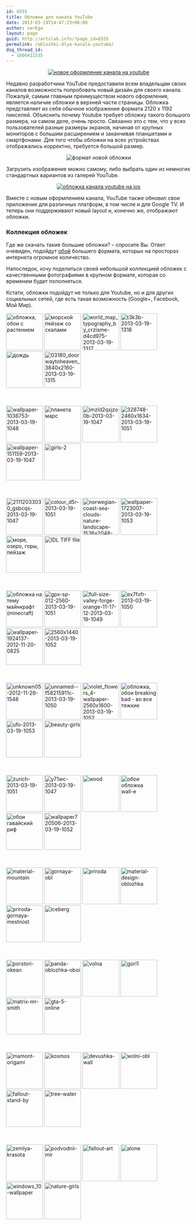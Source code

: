 ```yaml
---
id: 6555
title: Обложки для канала YouTube
date: 2013-03-19T14:47:23+00:00
author: serEga
layout: page
guid: http://artslab.info/?page_id=6555
permalink: /oblozhki-dlya-kanala-youtube/
dsq_thread_id:
  - 1606411535
---
```

<center>
  <a href="https://cldup.com/k-KqQCIDT1.jpg" data-lightbox="img-1"><img class="aligncenter size-medium wp-image-6605" src="https://cldup.com/f4_DCMos0p.jpg" alt="новое оформление канала на youtube" /></a>
</center>

Недавно разработчики YouTube предоставили всем владельцам своих каналов возможность попробовать новый дизайн для своего канала. Пожалуй, самым главным преимуществом нового оформления, является наличие обложки в верхней части страницы. Обложка представляет из себя обычное изображение формата 2120 х 1192 пикселей. Объяснить почему Youtube требует обложку такого большого размера, на самом деле, очень просто. Связанно это с тем, что у всех пользователей разные размеры экранов, начиная от крупных мониторов с большим расширением и заканчивая планшетами и смартфонами. Для того чтобы обложки на всех устройствах отображались корректно, требуется большой размер.

<center>
  <img class="aligncenter size-medium" src="https://cldup.com/4ybFksNZkM.jpg" alt="формат новой обложки" />
</center>

Загрузить изображение можно самому, либо выбрать один из немногих стандартных вариантов из галерей YouTube.

<center>
  <a href="https://cldup.com/k2uZqIqXtH.jpg" data-lightbox="img-3"><img class="aligncenter size-medium wp-image-6595" src="https://cldup.com/3g1T13JQAX.jpg" alt="обложка канала youtube на ios" /></a>
</center>

Вместе с новым оформлением канала, YouTube также обновил свои приложения для различных платформ, в том числе и для Google TV. И теперь они поддерживают новый layout и, конечно же, отображают обложки.

### Коллекция обложек

Где же скачать такие большие обложки? &#8211; спросите Вы. Ответ очевиден, подойдут [обой](http://artslab.info/category/oboi/) большего формата, которых на просторах интернета огромное количество.

Напоследок, хочу поделиться своей небольшой коллекцией обложек с качественными фотографиями в крупном формате, которая со временем будет пополняться.

Кстати, обложки подойдут не только для Youtube, но и для других социальных сетей, где есть такая возможность (Google+, Facebook, Мой Мир).


<a href='https://cldup.com/_3wiYBz2G5.jpg' data-lightbox="covers"><img width="100" height="100" src="https://cldup.com/xPPIyKh01w.jpg" class="attachment-thumbnail size-thumbnail" alt="обложка, обои с растением" /></a> <a href='https://cldup.com/NftwqhkBcG.jpg' data-lightbox="covers"><img width="100" height="100" src="https://cldup.com/rqLBSGkYEg.jpg" class="attachment-thumbnail size-thumbnail" alt="морской пейзаж со скалами" /></a> <a href='https://cldup.com/GW6TFin44s.jpg' data-lightbox="covers"><img width="100" height="100" src="https://cldup.com/Iue9mVnmD0.jpg" class="attachment-thumbnail size-thumbnail" alt="world_map_typography_by_crzisme-d4cd975-2013-03-19-1317" /></a> <a href='https://cldup.com/O58hRrXMRR.jpg' data-lightbox="covers"><img width="100" height="100" src="https://cldup.com/VE78cJLVmE.jpg" class="attachment-thumbnail size-thumbnail" alt="t3k3b-2013-03-19-1318" /></a> <a href='https://cldup.com/i6RNzOWesQ.jpg' data-lightbox="covers"><img width="100" height="100" src="https://cldup.com/9xR0sCIerj.jpg" class="attachment-thumbnail size-thumbnail" alt="дождь" /></a> <a href='https://cldup.com/tZxBxu5kGa.jpg' data-lightbox="covers"><img width="100" height="100" src="https://cldup.com/gidsiY6k4c.jpg" class="attachment-thumbnail size-thumbnail" alt="03180_doorwaytoheaven_3840x2160-2013-03-19-1315" /></a>


<br style="clear: both" />


<a href='https://cldup.com/9teM6UUtvL.jpg' data-lightbox="covers"><img width="100" height="100" src="https://cldup.com/tEx_sUMW7u.jpg" class="attachment-thumbnail size-thumbnail" alt="wallpaper-1036753-2013-03-19-1048" /></a> <a href='https://cldup.com/z2xDtfU8Oj.png' data-lightbox="covers"><img width="100" height="100" src="https://cldup.com/Q67CdM341y.png" class="attachment-thumbnail size-thumbnail" alt="планета марс" /></a> <a href='https://cldup.com/fFVNzSNpFV.jpg' data-lightbox="covers"><img width="100" height="100" src="https://cldup.com/_SM8W8cE7A.jpg" class="attachment-thumbnail size-thumbnail" alt="imzld2qsjzo0b-2013-03-19-1047" /></a> <a href='https://cldup.com/JHJ96YDbWf.jpg' data-lightbox="covers"><img width="100" height="100" src="https://cldup.com/3Lsyqmgo08.jpg" class="attachment-thumbnail size-thumbnail" alt="328748-2460x1634-2013-03-19-1051" /></a> <a href='https://cldup.com/AVKybfhZts.jpg' data-lightbox="covers"><img width="100" height="100" src="https://cldup.com/bOf7OpPk_S.jpg" class="attachment-thumbnail size-thumbnail" alt="wallpaper-151159-2013-03-19-1047" /></a> <a href='https://cldup.com/bwJSeVy_wh.jpg' data-lightbox="covers"><img width="100" height="100" src="https://cldup.com/kLhekNu4ni.jpg" class="attachment-thumbnail size-thumbnail" alt="girls-2" /></a>


<br style="clear: both" />

<a href='https://cldup.com/AzfOH9lEos.jpg' data-lightbox="covers"><img width="100" height="100" src="https://cldup.com/YulKF0TTbY.jpg" class="attachment-thumbnail size-thumbnail" alt="21112033030_gsbcqs-2013-03-19-1047" /></a> <a href='https://cldup.com/9xgaZEglkJ.jpg' data-lightbox="covers"><img width="100" height="100" src="https://cldup.com/rGzXgMnUKe.jpg" class="attachment-thumbnail size-thumbnail" alt="colour_d5r-2013-03-19-1051" /></a> <a href='https://cldup.com/feIXMPbEiH.jpg' data-lightbox="covers"><img width="100" height="100" src="https://cldup.com/DAj2KbdOQS.jpg" class="attachment-thumbnail size-thumbnail" alt="norwegian-coast-sea-clouds-nature-landscape-1536x2048-2013-03-19-1049" /></a> <a href='https://cldup.com/yZ84Kj6yah.jpg' data-lightbox="covers"><img width="100" height="100" src="https://cldup.com/CTninUmgsK.jpg" class="attachment-thumbnail size-thumbnail" alt="wallpaper-1723007-2013-03-19-1053" /></a> <a href='https://cldup.com/u-iS8wsUdy.jpg' data-lightbox="covers"><img width="100" height="100" src="https://cldup.com/JhNWubuaVU.jpg" class="attachment-thumbnail size-thumbnail" alt="море, озеро, горы, пейзаж" /></a> <a href='https://cldup.com/gpcHx9TWlA.jpg' data-lightbox="covers"><img width="100" height="100" src="https://cldup.com/KfCxmhrzoH.jpg" class="attachment-thumbnail size-thumbnail" alt="IDL TIFF file" /></a> 

<br style="clear: both" />

<a href='https://cldup.com/K9H6rqQgtC.jpg' data-lightbox="covers"><img width="100" height="100" src="https://cldup.com/OuDCEvSsx4.jpg" class="attachment-thumbnail size-thumbnail" alt="обложка на тему майнкрафт (minecraft)" /></a> <a href='https://cldup.com/TUp8mKQv-V.jpg' data-lightbox="covers"><img width="100" height="100" src="https://cldup.com/3Qh7_kYvAu.jpg" class="attachment-thumbnail size-thumbnail" alt="gpx-sp-012-2560-2013-03-19-1051" /></a> <a href='https://cldup.com/PK9_cwMHZ0.jpg' data-lightbox="covers"><img width="100" height="100" src="https://cldup.com/ac6wz5EBeB.jpg" class="attachment-thumbnail size-thumbnail" alt="full-size-valley-forge-orange-11-17-12-2013-03-19-1049" /></a> <a href='https://cldup.com/cPRPMvieJo.jpg' data-lightbox="covers"><img width="100" height="100" src="https://cldup.com/EZFtE4oVZd.jpg" class="attachment-thumbnail size-thumbnail" alt="ex7fxfr-2013-03-19-1050" /></a> <a href='https://cldup.com/UwiGaBI9WG.jpeg' data-lightbox="covers"><img width="100" height="100" src="https://cldup.com/sNNbi4rncP.jpeg" class="attachment-thumbnail size-thumbnail" alt="wallpaper-1924137-2012-11-20-0825" /></a> <a href='https://cldup.com/hgQsdOUi4p.jpg' data-lightbox="covers"><img width="100" height="100" src="https://cldup.com/bA1FAePMdC.jpg" class="attachment-thumbnail size-thumbnail" alt="2560x1440-2013-03-19-1052" /></a>

<br style="clear: both" />

<a href='{{site.img_cdn}}/unknown05-2012-11-26-1548.jpg' data-lightbox="covers"><img width="100" height="100" src="{{site.img_cdn}}/unknown05-2012-11-26-1548-100x100.jpg" class="attachment-thumbnail size-thumbnail" alt="unknown05-2012-11-26-1548" /></a> <a href='{{site.img_cdn}}/unnamed-f58215911c-2013-03-19-1050.jpg' data-lightbox="covers"><img width="100" height="100" src="{{site.img_cdn}}/unnamed-f58215911c-2013-03-19-1050-100x100.jpg" class="attachment-thumbnail size-thumbnail" alt="unnamed--f58215911c-2013-03-19-1050" /></a> <a href='{{site.img_cdn}}/violet_flowers_4-wallpaper-2560x1600-2013-03-19-1052.jpg' data-lightbox="covers"><img width="100" height="100" src="{{site.img_cdn}}/violet_flowers_4-wallpaper-2560x1600-2013-03-19-1052-100x100.jpg" class="attachment-thumbnail size-thumbnail" alt="violet_flowers_4-wallpaper-2560x1600-2013-03-19-1052" /></a> <a href='https://cldup.com/apColgOtnU.jpg' data-lightbox="covers"><img width="100" height="100" src="https://cldup.com/UkhyAYTIvN.jpg" class="attachment-thumbnail size-thumbnail" alt="обложка, обои breaking bad - во все тяжкие" /></a> <a href='{{site.img_cdn}}/ufo-2013-03-19-1053.jpg' data-lightbox="covers"><img width="100" height="100" src="{{site.img_cdn}}/ufo-2013-03-19-1053-100x100.jpg" class="attachment-thumbnail size-thumbnail" alt="ufo-2013-03-19-1053" /></a> <a href='{{site.img_cdn}}/beauty-girls.jpg' data-lightbox="covers"><img width="100" height="100" src="{{site.img_cdn}}/beauty-girls-100x100.jpg" class="attachment-thumbnail size-thumbnail" alt="beauty-girls" /></a>


<br style="clear: both" />

<a href='https://cldup.com/K0eogoxw8b.jpg' data-lightbox="covers"><img width="100" height="100" src="https://cldup.com/butK6TH1nq.jpg" class="attachment-thumbnail size-thumbnail" alt="zurich-2013-03-19-1051" /></a> <a href='https://cldup.com/CX0R6LTbmK.jpg' data-lightbox="covers"><img width="100" height="100" src="https://cldup.com/uyT4VhoFJx.jpg" class="attachment-thumbnail size-thumbnail" alt="y71wc-2013-03-19-1047" /></a> <a href='{{site.img_cdn}}/wood.jpeg' data-lightbox="covers"><img width="100" height="100" src="{{site.img_cdn}}/wood-100x100.jpeg" class="attachment-thumbnail size-thumbnail" alt="wood" /></a> <a href='https://cldup.com/kJTt49TpEz.jpg' data-lightbox="covers"><img width="100" height="100" src="https://cldup.com/ZcrPUdlq0q.jpg" class="attachment-thumbnail size-thumbnail" alt="обои обложка wall-e" /></a> <a href='https://cldup.com/m8R8ENzGBR.jpg' data-lightbox="covers"><img width="100" height="100" src="https://cldup.com/55oKvgK27G.jpg" class="attachment-thumbnail size-thumbnail" alt="обои гавайский риф" /></a> <a href='https://cldup.com/wCqzMJba2j.jpg' data-lightbox="covers"><img width="100" height="100" src="https://cldup.com/jzBuj7gt1J.jpg" class="attachment-thumbnail size-thumbnail" alt="wallpaper720506-2013-03-19-1052" /></a>


<br style="clear: both" />

<a href='https://cldup.com/rxm01rWXsL.jpg' data-lightbox="covers"><img width="100" height="100" src="https://cldup.com/9tSQ2OXheg.jpg" class="attachment-thumbnail size-thumbnail" alt="material-mountain" /></a> <a href='https://cldup.com/eacVcMA9D6.jpg' data-lightbox="covers"><img width="100" height="100" src="https://cldup.com/njsmjjKCTQ.jpg" class="attachment-thumbnail size-thumbnail" alt="gornaya-obl" /></a> <a href='https://cldup.com/TtJyXmqJxw.jpg' data-lightbox="covers"><img width="100" height="100" src="https://cldup.com/yWlbQewzy5.jpg" class="attachment-thumbnail size-thumbnail" alt="priroda" /></a> <a href='https://cldup.com/PhDFUg9SMS.jpg' data-lightbox="covers"><img width="100" height="100" src="https://cldup.com/C8yvFVOdMu.jpg" class="attachment-thumbnail size-thumbnail" alt="material-design-oblozhka" /></a> <a href='https://cldup.com/uPWbxLhYVq.jpg' data-lightbox="covers"><img width="100" height="100" src="https://cldup.com/6BqjhKwzW1.jpg" class="attachment-thumbnail size-thumbnail" alt="priroda-gornaya-mestnost" /></a> <a href='{{site.img_cdn}}/iceberg.jpg' data-lightbox="covers"><img width="100" height="100" src="{{site.img_cdn}}/iceberg-100x100.jpg" class="attachment-thumbnail size-thumbnail" alt="iceberg" /></a>


<br style="clear: both" />

<a href='https://cldup.com/a_0jMnsP8W.png' data-lightbox="covers"><img width="100" height="100" src="https://cldup.com/nzlr-Pw3Gz.png" class="attachment-thumbnail size-thumbnail" alt="porstori-okean" /></a> <a href='https://cldup.com/AKp81yvRiE.jpg' data-lightbox="covers"><img width="100" height="100" src="https://cldup.com/3LnqXCbhNe.jpg" class="attachment-thumbnail size-thumbnail" alt="panda-oblozhka-oboi" /></a> <a href='{{site.img_cdn}}/volna.jpg' data-lightbox="covers"><img width="100" height="100" src="{{site.img_cdn}}/volna-100x100.jpg" class="attachment-thumbnail size-thumbnail" alt="volna" /></a> <a href='https://cldup.com/TpaEtouLVO.jpg' data-lightbox="covers"><img width="100" height="100" src="https://cldup.com/0qJWzzcSmD.jpg" class="attachment-thumbnail size-thumbnail" alt="gori1" /></a> <a href='https://cldup.com/_LJtk9Pe8R.jpg' data-lightbox="covers"><img width="100" height="100" src="https://cldup.com/0A8f2-_JgH.jpg" class="attachment-thumbnail size-thumbnail" alt="matrix-mr-smith" /></a> <a href='https://cldup.com/jYHUCR7FXd.jpg' data-lightbox="covers"><img width="100" height="100" src="https://cldup.com/kAHTa98mBy.jpg" class="attachment-thumbnail size-thumbnail" alt="gta-5-online" /></a>


<br style="clear: both" />

<a href='https://cldup.com/hYXQowQ77U.jpg' data-lightbox="covers"><img width="100" height="100" src="https://cldup.com/T1qZyiUfX6.jpg" class="attachment-thumbnail size-thumbnail" alt="mamont-origami" /></a> <a href='{{site.img_cdn}}/kosmos.jpg' data-lightbox="covers"><img width="100" height="100" src="{{site.img_cdn}}/kosmos-100x100.jpg" class="attachment-thumbnail size-thumbnail" alt="kosmos" /></a> <a href='https://cldup.com/Q7tzz6NcGG.jpg' data-lightbox="covers"><img width="100" height="100" src="https://cldup.com/JszGAyP-oQ.jpg" class="attachment-thumbnail size-thumbnail" alt="devushka-wall" /></a> <a href='{{site.img_cdn}}/wolni-obl.jpg' data-lightbox="covers"><img width="100" height="100" src="{{site.img_cdn}}/wolni-obl-100x100.jpg" class="attachment-thumbnail size-thumbnail" alt="wolni-obl" /></a> <a href='{{site.img_cdn}}/fallout-stand-by.jpg' data-lightbox="covers"><img width="100" height="100" src="{{site.img_cdn}}/fallout-stand-by-100x100.jpg" class="attachment-thumbnail size-thumbnail" alt="fallout-stand-by" /></a> <a href='{{site.img_cdn}}/tree-water.jpg' data-lightbox="covers"><img width="100" height="100" src="{{site.img_cdn}}/tree-water-100x100.jpg" class="attachment-thumbnail size-thumbnail" alt="tree-water" /></a>


<br style="clear: both" />

<a href='{{site.img_cdn}}/zemlya-krasota.png' data-lightbox="covers"><img width="100" height="100" src="{{site.img_cdn}}/zemlya-krasota-100x100.png" class="attachment-thumbnail size-thumbnail" alt="zemlya-krasota" /></a> <a href='https://cldup.com/9xwi44VJzH.jpg' data-lightbox="covers"><img width="100" height="100" src="https://cldup.com/1ZVu4o-MGl.jpg" class="attachment-thumbnail size-thumbnail" alt="podvodnii-mir" /></a> <a href='{{site.img_cdn}}/fallout-art.jpg' data-lightbox="covers"><img width="100" height="100" src="{{site.img_cdn}}/fallout-art-100x100.jpg" class="attachment-thumbnail size-thumbnail" alt="fallout-art" /></a> <a href='{{site.img_cdn}}/alone.jpg' data-lightbox="covers"><img width="100" height="100" src="{{site.img_cdn}}/alone-100x100.jpg" class="attachment-thumbnail size-thumbnail" alt="alone" /></a> <a href='{{site.img_cdn}}/windows_10-wallpaper.png' data-lightbox="covers"><img width="100" height="100" src="{{site.img_cdn}}/windows_10-wallpaper-100x100.png" class="attachment-thumbnail size-thumbnail" alt="windows_10-wallpaper" /></a> <a href='https://cldup.com/Of1IyNcVnD.jpg' data-lightbox="covers"><img width="100" height="100" src="https://cldup.com/45jojgm1Il.jpg" class="attachment-thumbnail size-thumbnail" alt="nature-girls" /></a>


<br style='clear: both' />